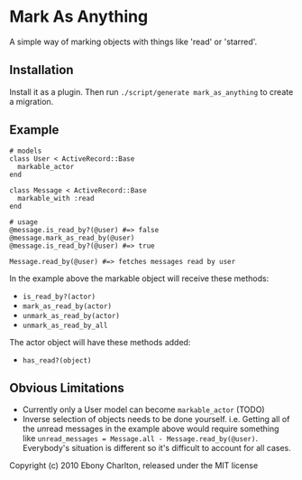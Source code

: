 Mark As Anything
================

A simple way of marking objects with things like 'read' or 'starred'.

Installation
------------

Install it as a plugin. Then run `./script/generate mark_as_anything` to create a migration.

Example
-------
    
    # models
    class User < ActiveRecord::Base
      markable_actor
    end
    
    class Message < ActiveRecord::Base
      markable_with :read
    end
    
    # usage
    @message.is_read_by?(@user) #=> false
    @message.mark_as_read_by(@user)
    @message.is_read_by?(@user) #=> true
    
    Message.read_by(@user) #=> fetches messages read by user
    
In the example above the markable object will receive these methods:

* `is_read_by?(actor)`
* `mark_as_read_by(actor)`
* `unmark_as_read_by(actor)`
* `unmark_as_read_by_all`

The actor object will have these methods added:

* `has_read?(object)`
    
Obvious Limitations
-------------------
* Currently only a User model can become `markable_actor` (TODO)
* Inverse selection of objects needs to be done yourself. i.e. Getting all of the *un*read messages in the example above would
  require something like `unread_messages = Message.all - Message.read_by(@user)`. Everybody's situation is different so it's
  difficult to account for all cases.

Copyright (c) 2010 Ebony Charlton, released under the MIT license

